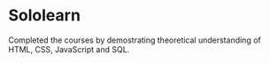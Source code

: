 # Sololearn

Completed the courses by demostrating theoretical understanding of HTML, CSS, JavaScript and SQL.